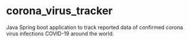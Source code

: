 # corona_virus_tracker
Java Spring boot application to track reported data of confirmed corona virus infections COVID-19 around the world. 

